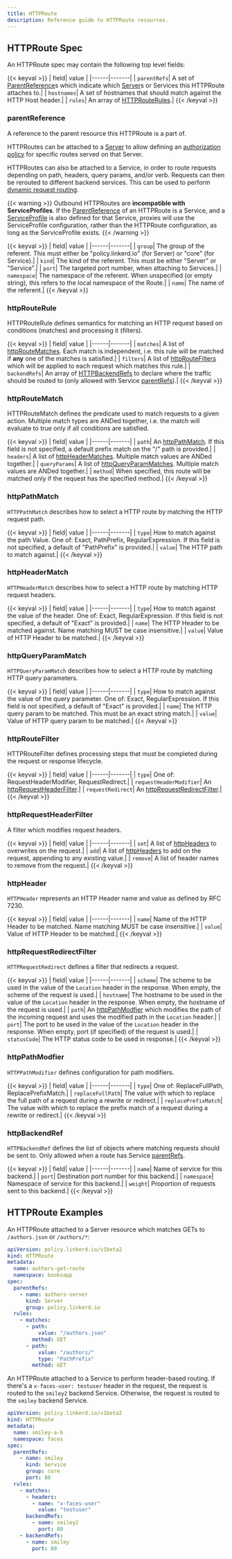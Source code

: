 ```yaml
---
title: HTTPRoute
description: Reference guide to HTTPRoute resources.
---
```


<!-- markdownlint-disable-file blanks-around-tables -->
<!-- markdownlint-disable-file table-column-count -->
<!-- markdownlint-disable-file table-pipe-style -->

## HTTPRoute Spec

An HTTPRoute spec may contain the following top level fields:

{{< keyval >}}
| field| value |
|------|-------|
| `parentRefs`| A set of [ParentReference](#parentreference)s which indicate which [Server]s or Services this HTTPRoute attaches to.|
| `hostnames`| A set of hostnames that should match against the HTTP Host header.|
| `rules`| An array of [HTTPRouteRules](#httprouterule).|
{{< /keyval >}}

### parentReference

A reference to the parent resource this HTTPRoute is a part of.

HTTPRoutes can be attached to a [Server] to allow defining an [authorization
policy](../authorization-policy/#authorizationpolicy) for specific routes
served on that Server.

HTTPRoutes can also be attached to a Service, in order to route requests
depending on path, headers, query params, and/or verb. Requests can then be
rerouted to different backend services. This can be used to perform [dynamic
request routing](../../tasks/configuring-dynamic-request-routing/).

{{< warning >}}
Outbound HTTPRoutes are **incompatible with ServiceProfiles**. If the
[ParentReference](#parentreference) of an HTTPRoute is a Service, and a
[ServiceProfile](../../features/service-profiles/) is also defined for that
Service, proxies will use the ServiceProfile configuration, rather than the
HTTPRoute configuration, as long as the ServiceProfile exists.
{{< /warning >}}

{{< keyval >}}
| field| value |
|------|-------|
| `group`| The group of the referent. This must either be "policy.linkerd.io" (for Server) or "core" (for Service).|
| `kind`| The kind of the referent. This must be either "Server" or "Service".|
| `port`| The targeted port number, when attaching to Services.|
| `namespace`| The namespace of the referent. When unspecified (or empty string), this refers to the local namespace of the Route.|
| `name`| The name of the referent.|
{{< /keyval >}}

### httpRouteRule

HTTPRouteRule defines semantics for matching an HTTP request based on conditions
(matches) and processing it (filters).

{{< keyval >}}
| field| value |
|------|-------|
| `matches`| A list of [httpRouteMatches](#httproutematch). Each match is independent, i.e. this rule will be matched if **any** one of the matches is satisfied.|
| `filters`| A list of [httpRouteFilters](#httproutefilter) which will be applied to each request which matches this rule.|
| `backendRefs`| An array of [HTTPBackendRefs](#httpbackendref) to declare where the traffic should be routed to (only allowed with Service [parentRefs](#parentreference)).|
{{< /keyval >}}

### httpRouteMatch

HTTPRouteMatch defines the predicate used to match requests to a given
action. Multiple match types are ANDed together, i.e. the match will
evaluate to true only if all conditions are satisfied.

{{< keyval >}}
| field| value |
|------|-------|
| `path`| An [httpPathMatch](#httppathmatch). If this field is not specified, a default prefix match on the "/" path is provided.|
| `headers`| A list of [httpHeaderMatches](#httpheadermatch). Multiple match values are ANDed together.|
| `queryParams`| A list of [httpQueryParamMatches](#httpqueryparammatch). Multiple match values are ANDed together.|
| `method`| When specified, this route will be matched only if the request has the specified method.|
{{< /keyval >}}

### httpPathMatch

`HTTPPathMatch` describes how to select a HTTP route by matching the HTTP
request path.

{{< keyval >}}
| field| value |
|------|-------|
| `type`| How to match against the path Value. One of: Exact, PathPrefix, RegularExpression. If this field is not specified, a default of "PathPrefix" is provided.|
| `value`| The HTTP path to match against.|
{{< /keyval >}}

### httpHeaderMatch

`HTTPHeaderMatch` describes how to select a HTTP route by matching HTTP request
headers.

{{< keyval >}}
| field| value |
|------|-------|
| `type`| How to match against the value of the header. One of: Exact, RegularExpression. If this field is not specified, a default of "Exact" is provided.|
| `name`| The HTTP Header to be matched against. Name matching MUST be case insensitive.|
| `value`| Value of HTTP Header to be matched.|
{{< /keyval >}}

### httpQueryParamMatch

`HTTPQueryParamMatch` describes how to select a HTTP route by matching HTTP
query parameters.

{{< keyval >}}
| field| value |
|------|-------|
| `type`| How to match against the value of the query parameter. One of: Exact, RegularExpression. If this field is not specified, a default of "Exact" is provided.|
| `name`| The HTTP query param to be matched. This must be an exact string match.|
| `value`| Value of HTTP query param to be matched.|
{{< /keyval >}}

### httpRouteFilter

HTTPRouteFilter defines processing steps that must be completed during the
request or response lifecycle.

{{< keyval >}}
| field| value |
|------|-------|
| `type`| One of: RequestHeaderModifier, RequestRedirect.|
| `requestHeaderModifier`| An [httpRequestHeaderFilter](#httprequestheaderfilter).|
| `requestRedirect`| An [httpRequestRedirectFilter](#httprequestredirectfilter).|
{{< /keyval >}}

### httpRequestHeaderFilter

A filter which modifies request headers.

{{< keyval >}}
| field| value |
|------|-------|
| `set`| A list of [httpHeaders](#httpheader) to overwrites on the request.|
| `add`|  A list of [httpHeaders](#httpheader) to add on the request, appending to any existing value.|
| `remove`|  A list of header names to remove from the request.|
{{< /keyval >}}

### httpHeader

`HTTPHeader` represents an HTTP Header name and value as defined by RFC 7230.

{{< keyval >}}
| field| value |
|------|-------|
| `name`| Name of the HTTP Header to be matched. Name matching MUST be case insensitive.|
| `value`| Value of HTTP Header to be matched.|
{{< /keyval >}}

### httpRequestRedirectFilter

`HTTPRequestRedirect` defines a filter that redirects a request.

{{< keyval >}}
| field| value |
|------|-------|
| `scheme`| The scheme to be used in the value of the `Location` header in the response. When empty, the scheme of the request is used.|
| `hostname`| The hostname to be used in the value of the `Location` header in the response. When empty, the hostname of the request is used.|
| `path`| An [httpPathModfier](#httppathmodfier) which modifies the path of the incoming request and uses the modified path in the `Location` header.|
| `port`| The port to be used in the value of the `Location` header in the response. When empty, port (if specified) of the request is used.|
| `statusCode`| The HTTP status code to be used in response.|
{{< /keyval >}}

### httpPathModfier

`HTTPPathModifier` defines configuration for path modifiers.

{{< keyval >}}
| field| value |
|------|-------|
| `type`| One of: ReplaceFullPath, ReplacePrefixMatch.|
| `replaceFullPath`| The value with which to replace the full path of a request during a rewrite or redirect.|
| `replacePrefixMatch`| The value with which to replace the prefix match of a request during a rewrite or redirect.|
{{< /keyval >}}

### httpBackendRef

`HTTPBackendRef` defines the list of objects where matching requests should be
sent to. Only allowed when a route has Service [parentRefs](#parentreference).

{{< keyval >}}
| field| value |
|------|-------|
| `name`| Name of service for this backend.|
| `port`| Destination port number for this backend.|
| `namespace`| Namespace of service for this backend.|
| `weight`| Proportion of requests sent to this backend.|
{{< /keyval >}}

## HTTPRoute Examples

An HTTPRoute attached to a Server resource which matches GETs to
`/authors.json` or `/authors/*`:

```yaml
apiVersion: policy.linkerd.io/v1beta2
kind: HTTPRoute
metadata:
  name: authors-get-route
  namespace: booksapp
spec:
  parentRefs:
    - name: authors-server
      kind: Server
      group: policy.linkerd.io
  rules:
    - matches:
      - path:
          value: "/authors.json"
        method: GET
      - path:
          value: "/authors/"
          type: "PathPrefix"
        method: GET
```

An HTTPRoute attached to a Service to perform header-based routing. If there's
a `x-faces-user: testuser` header in the request, the request is routed to the
`smiley2` backend Service. Otherwise, the request is routed to the `smiley`
backend Service.

```yaml
apiVersion: policy.linkerd.io/v1beta2
kind: HTTPRoute
metadata:
  name: smiley-a-b
  namespace: faces
spec:
  parentRefs:
    - name: smiley
      kind: Service
      group: core
      port: 80
  rules:
    - matches:
      - headers:
        - name: "x-faces-user"
          value: "testuser"
      backendRefs:
        - name: smiley2
          port: 80
    - backendRefs:
      - name: smiley
        port: 80
```

[Server]: ../authorization-policy/#server
